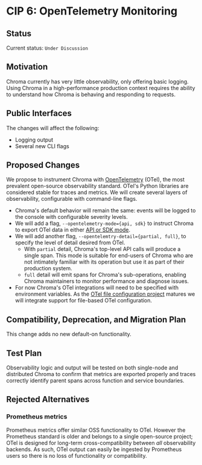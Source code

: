 # CIP 6: OpenTelemetry Monitoring

## **Status**

Current status: `Under Discussion`

## **Motivation**

Chroma currently has very little observability, only offering basic logging. Using Chroma in a high-performance production context requires the ability to understand how Chroma is behaving and responding to requests.

## **Public Interfaces**

The changes will affect the following:

- Logging output
- Several new CLI flags

## **Proposed Changes**

We propose to instrument Chroma with [OpenTelemetry](https://opentelemetry.io/docs/instrumentation/python/) (OTel), the most prevalent open-source observability standard. OTel's Python libraries are considered stable for traces and metrics. We will create several layers of observability, configurable with command-line flags.

- Chroma's default behavior will remain the same: events will be logged to the console with configurable severity levels.
- We will add a flag, `--opentelemetry-mode={api, sdk}` to instruct Chroma to export OTel data in either [API or SDK mode](https://stackoverflow.com/questions/72963553/opentelemetry-api-vs-sdk).
- We will add another flag, `--opentelemtry-detail={partial, full}`, to specify the level of detail desired from OTel.
  - With `partial` detail, Chroma's top-level API calls will produce a single span. This mode is suitable for end-users of Chroma who are not intimately familiar with its operation but use it as part of their production system.
  - `full` detail will emit spans for Chroma's sub-operations, enabling Chroma maintainers to monitor performance and diagnose issues.
- For now Chroma's OTel integrations will need to be specified with environment variables. As the [OTel file configuration project](https://github.com/MrAlias/otel-schema/pull/44) matures we will integrate support for file-based OTel configuration.

## **Compatibility, Deprecation, and Migration Plan**

This change adds no new default-on functionality.

## **Test Plan**

Observability logic and output will be tested on both single-node and distributed Chroma to confirm that metrics are exported properly and traces correctly identify parent spans across function and service boundaries.

## **Rejected Alternatives**

### Prometheus metrics

Prometheus metrics offer similar OSS functionality to OTel. However the Prometheus standard is older and belongs to a single open-source project; OTel is designed for long-term cross-compatibility between _all_ observability backends. As such, OTel output can easily be ingested by Prometheus users so there is no loss of functionality or compatibility.
